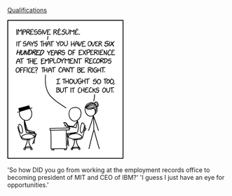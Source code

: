 [Qualifications](https://xkcd.com/2756)

![Qualifications](./random_comic.png)

'So how DID you go from working at the employment records office to becoming president of MIT and CEO of IBM?' 'I guess I just have an eye for opportunities.'

